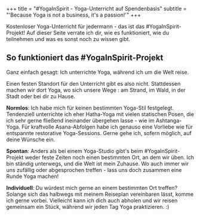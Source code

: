+++
title = "#YogaInSpirit - Yoga-Unterricht auf Spendenbasis"
subtitle = "'Because Yoga is not a business, it's a passion!'"
+++

Kostenloser Yoga-Unterricht für jedermann - das ist das #YogaInSpirit-Projekt! Auf dieser Seite verrate ich dir, wie es funktioniert, wie du teilnehmen und was es sonst noch zu wissen gibt.

## So funktioniert das #YogaInSpirit-Projekt

Ganz einfach gesagt: Ich unterrichte Yoga, während ich um die Welt reise.   

Einen festen Standort für den Unterricht gibt es also nicht. Stattdessen machen wir dort Yoga, wo sich unsere Wege : am Strand, im Wald, in der Stadt oder bei dir zu Hause.



**Normlos**: Ich habe mich für keinen bestimmten Yoga-Stil festgelegt. Tendenziell unterrichte ich eher Hatha-Yoga mit vielen statischen Posen, die ich sehr gerne fließend ineinander übergehen lasse - wie im Ashtanga-Yoga. Für kraftvolle Asana-Abfolgen habe ich genauso eine Vorliebe wie für entspannte restorative Yoga-Sessions. Gerne gehe ich, sofern möglich, auf deine Wünsche ein.

**Spontan**: Anders als bei einem Yoga-Studio gibt's beim #YogaInSpirit-Projekt weder feste Zeiten noch einen bestimmten Ort, an dem wir üben. Ich bin ständig unterwegs, und die Welt ist mein Zuhause. Wo auch immer wir uns zufällig oder abgesprochen treffen - lass uns doch zusammen eine Runde Yoga machen!    

**Individuell**: Du würdest mich gerne an einem bestimmten Ort treffen? Solange sich das halbwegs mit meinem Reiseplan vereinbaren lässt, komme ich gerne vorbei. Vielleicht kann ich dich auch abholen und wir reisen gemeinsam ein Stück, während wir jeden Tag Yoga praktizieren. :)





